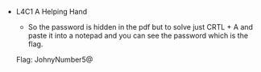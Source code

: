 - L4C1 A Helping Hand
    - So the password is hidden in the pdf but to solve just CRTL + A and paste it into a notepad and you can see the password which is the flag.
    
    Flag: JohnyNumber5@
